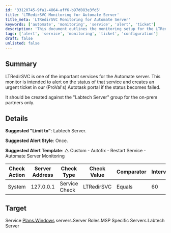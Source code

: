 ```yaml
---
id: '33120745-9fa1-4864-aff6-b97d083e3fd5'
title: 'LTRedirSVC Monitoring for Automate Server'
title_meta: 'LTRedirSVC Monitoring for Automate Server'
keywords: ['automate', 'monitoring', 'service', 'alert', 'ticket']
description: 'This document outlines the monitoring setup for the LTRedirSVC service on the Automate server, including alert configurations and service check details to ensure timely notifications and ticket creation in Autotask.'
tags: ['alert', 'service', 'monitoring', 'ticket', 'configuration']
draft: false
unlisted: false
---
```

## Summary

LTRedirSVC is one of the important services for the Automate server. This monitor is intended to alert on the status of that service and creates an urgent ticket in our (ProVal's) Autotask portal if the status becomes failed. 

It should be created against the "Labtech Server" group for the on-prem partners only.

## Details

**Suggested "Limit to"**: Labtech Server.

**Suggested Alert Style**: Once.

**Suggested Alert Template**: △ Custom - Autofix - Restart Service - Automate Server Monitoring

| Check Action | Server Address | Check Type     | Check Value | Comparator | Interval | Result |
|--------------|----------------|----------------|-------------|------------|----------|--------|
| System       | 127.0.0.1     | Service Check  | LTRedirSVC  | Equals     | 60       | 1      |

## Target

Service [Plans.Windows](http://plans.Windows) servers.Server Roles.MSP Specific Servers.Labtech Server







